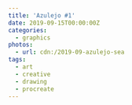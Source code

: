 ```yaml
---
title: 'Azulejo #1'
date: 2019-09-15T00:00:00Z
categories:
  - graphics
photos:
  - url: cdn:/2019-09-azulejo-sea
tags:
  - art
  - creative
  - drawing
  - procreate
---
```

